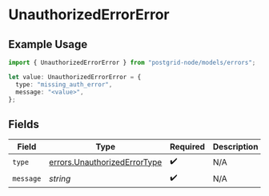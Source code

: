 # UnauthorizedErrorError

## Example Usage

```typescript
import { UnauthorizedErrorError } from "postgrid-node/models/errors";

let value: UnauthorizedErrorError = {
  type: "missing_auth_error",
  message: "<value>",
};
```

## Fields

| Field                                                                        | Type                                                                         | Required                                                                     | Description                                                                  |
| ---------------------------------------------------------------------------- | ---------------------------------------------------------------------------- | ---------------------------------------------------------------------------- | ---------------------------------------------------------------------------- |
| `type`                                                                       | [errors.UnauthorizedErrorType](../../models/errors/unauthorizederrortype.md) | :heavy_check_mark:                                                           | N/A                                                                          |
| `message`                                                                    | *string*                                                                     | :heavy_check_mark:                                                           | N/A                                                                          |